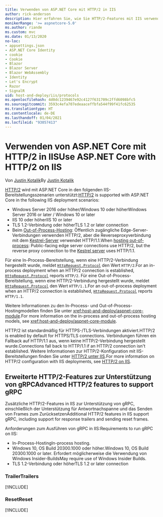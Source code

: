 ```yaml
---
title: Verwenden von ASP.NET Core mit HTTP/2 in IIS
author: rick-anderson
description: Hier erfahren Sie, wie Sie HTTP/2-Features mit IIS verwenden.
monikerRange: '>= aspnetcore-5.0'
ms.author: riande
ms.custom: mvc
ms.date: 01/13/2020
no-loc:
- appsettings.json
- ASP.NET Core Identity
- cookie
- Cookie
- Blazor
- Blazor Server
- Blazor WebAssembly
- Identity
- Let's Encrypt
- Razor
- SignalR
uid: host-and-deploy/iis/protocols
ms.openlocfilehash: 4d0dc1239467e92c4127f631709c2ffd6098bfc5
ms.sourcegitcommit: 3593c4efa707edeaaceffbfa544f99f41fc62535
ms.translationtype: HT
ms.contentlocale: de-DE
ms.lasthandoff: 01/04/2021
ms.locfileid: "93057413"
---
```

# <a name="use-aspnet-core-with-http2-on-iis"></a><span data-ttu-id="6a7e1-103">Verwenden von ASP.NET Core mit HTTP/2 in IIS</span><span class="sxs-lookup"><span data-stu-id="6a7e1-103">Use ASP.NET Core with HTTP/2 on IIS</span></span>

<span data-ttu-id="6a7e1-104">Von [Justin Kotalik](https://github.com/jkotalik)</span><span class="sxs-lookup"><span data-stu-id="6a7e1-104">By [Justin Kotalik](https://github.com/jkotalik)</span></span>

<span data-ttu-id="6a7e1-105">[HTTP/2](https://httpwg.org/specs/rfc7540.html) wird mit ASP.NET Core in den folgenden IIS-Bereitstellungsszenarien unterstützt:</span><span class="sxs-lookup"><span data-stu-id="6a7e1-105">[HTTP/2](https://httpwg.org/specs/rfc7540.html) is supported with ASP.NET Core in the following IIS deployment scenarios:</span></span>

* <span data-ttu-id="6a7e1-106">Windows Server 2016 oder höher/Windows 10 oder höher</span><span class="sxs-lookup"><span data-stu-id="6a7e1-106">Windows Server 2016 or later / Windows 10 or later</span></span>
* <span data-ttu-id="6a7e1-107">IIS 10 oder höher</span><span class="sxs-lookup"><span data-stu-id="6a7e1-107">IIS 10 or later</span></span>
* <span data-ttu-id="6a7e1-108">TLS 1.2-Verbindung oder höher</span><span class="sxs-lookup"><span data-stu-id="6a7e1-108">TLS 1.2 or later connection</span></span>
* <span data-ttu-id="6a7e1-109">Beim [Out-of-Process-Hosting](xref:host-and-deploy/iis/index#out-of-process-hosting-model): Öffentlich zugängliche Edge-Server-Verbindungen verwenden HTTP/2, aber die Reverseproxyverbindung mit dem [Kestrel-Server](xref:fundamentals/servers/kestrel) verwendet HTTP/1.1.</span><span class="sxs-lookup"><span data-stu-id="6a7e1-109">When [hosting out-of-process](xref:host-and-deploy/iis/index#out-of-process-hosting-model): Public-facing edge server connections use HTTP/2, but the reverse proxy connection to the [Kestrel server](xref:fundamentals/servers/kestrel) uses HTTP/1.1.</span></span>

<span data-ttu-id="6a7e1-110">Für eine In-Process-Bereitstellung, wenn eine HTTP/2-Verbindung hergestellt wurde, meldet [`HttpRequest.Protocol`](xref:Microsoft.AspNetCore.Http.HttpRequest.Protocol*) den Wert `HTTP/2`.</span><span class="sxs-lookup"><span data-stu-id="6a7e1-110">For an in-process deployment when an HTTP/2 connection is established, [`HttpRequest.Protocol`](xref:Microsoft.AspNetCore.Http.HttpRequest.Protocol*) reports `HTTP/2`.</span></span> <span data-ttu-id="6a7e1-111">Für eine Out-of-Process-Bereitstellung, wenn eine HTTP/2-Verbindung hergestellt wurde, meldet [`HttpRequest.Protocol`](xref:Microsoft.AspNetCore.Http.HttpRequest.Protocol*) den Wert `HTTP/1.1`.</span><span class="sxs-lookup"><span data-stu-id="6a7e1-111">For an out-of-process deployment when an HTTP/2 connection is established, [`HttpRequest.Protocol`](xref:Microsoft.AspNetCore.Http.HttpRequest.Protocol*) reports `HTTP/1.1`.</span></span>

<span data-ttu-id="6a7e1-112">Weitere Informationen zu den In-Process- und Out-of-Process-Hostingmodellen finden Sie unter <xref:host-and-deploy/aspnet-core-module>.</span><span class="sxs-lookup"><span data-stu-id="6a7e1-112">For more information on the in-process and out-of-process hosting models, see <xref:host-and-deploy/aspnet-core-module>.</span></span>

<span data-ttu-id="6a7e1-113">HTTP/2 ist standardmäßig für HTTPS-/TLS-Verbindungen aktiviert.</span><span class="sxs-lookup"><span data-stu-id="6a7e1-113">HTTP/2 is enabled by default for HTTPS/TLS connections.</span></span> <span data-ttu-id="6a7e1-114">Verbindungen führen ein Fallback auf HTTP/1.1 aus, wenn keine HTTP/2-Verbindung hergestellt wurde.</span><span class="sxs-lookup"><span data-stu-id="6a7e1-114">Connections fall back to HTTP/1.1 if an HTTP/2 connection isn't established.</span></span> <span data-ttu-id="6a7e1-115">Weitere Informationen zur HTTP/2-Konfiguration mit IIS-Bereitstellungen finden Sie unter [HTTP/2 unter IIS](/iis/get-started/whats-new-in-iis-10/http2-on-iis).</span><span class="sxs-lookup"><span data-stu-id="6a7e1-115">For more information on HTTP/2 configuration with IIS deployments, see [HTTP/2 on IIS](/iis/get-started/whats-new-in-iis-10/http2-on-iis).</span></span>

## <a name="advanced-http2-features-to-support-grpc"></a><span data-ttu-id="6a7e1-116">Erweiterte HTTP/2-Features zur Unterstützung von gRPC</span><span class="sxs-lookup"><span data-stu-id="6a7e1-116">Advanced HTTP/2 features to support gRPC</span></span>

<span data-ttu-id="6a7e1-117">Zusätzliche HTTP/2-Features in IIS zur Unterstützung von gRPC, einschließlich der Unterstützung für Antwortnachspanne und das Senden von Frames zum Zurücksetzen</span><span class="sxs-lookup"><span data-stu-id="6a7e1-117">Additional HTTP/2 features in IIS support gRPC, including support for response trailers and sending reset frames.</span></span>

<span data-ttu-id="6a7e1-118">Anforderungen zum Ausführen von gRPC in IIS:</span><span class="sxs-lookup"><span data-stu-id="6a7e1-118">Requirements to run gRPC on IIS:</span></span>

* <span data-ttu-id="6a7e1-119">In-Process-Hosting</span><span class="sxs-lookup"><span data-stu-id="6a7e1-119">In-process hosting.</span></span>
* <span data-ttu-id="6a7e1-120">Windows 10, OS Build 20300.1000 oder höher.</span><span class="sxs-lookup"><span data-stu-id="6a7e1-120">Windows 10, OS Build 20300.1000 or later.</span></span> <span data-ttu-id="6a7e1-121">Erfordert möglicherweise die Verwendung von Windows Insider-Builds</span><span class="sxs-lookup"><span data-stu-id="6a7e1-121">May require use of Windows Insider Builds.</span></span>
* <span data-ttu-id="6a7e1-122">TLS 1.2-Verbindung oder höher</span><span class="sxs-lookup"><span data-stu-id="6a7e1-122">TLS 1.2 or later connection</span></span>

### <a name="trailers"></a><span data-ttu-id="6a7e1-123">Trailer</span><span class="sxs-lookup"><span data-stu-id="6a7e1-123">Trailers</span></span>

[!INCLUDE[](~/includes/trailers.md)]

### <a name="reset"></a><span data-ttu-id="6a7e1-124">Reset</span><span class="sxs-lookup"><span data-stu-id="6a7e1-124">Reset</span></span>

[!INCLUDE[](~/includes/reset.md)]

